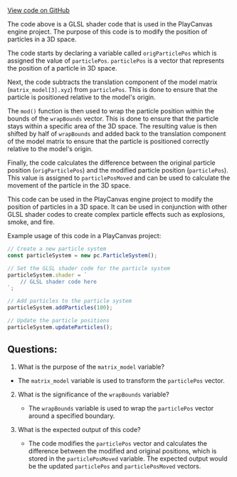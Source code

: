[View code on GitHub](https://github.com/playcanvas/engine/src/scene/shader-lib/chunks/particle/vert/particle_wrap.js)

The code above is a GLSL shader code that is used in the PlayCanvas engine project. The purpose of this code is to modify the position of particles in a 3D space. 

The code starts by declaring a variable called `origParticlePos` which is assigned the value of `particlePos`. `particlePos` is a vector that represents the position of a particle in 3D space. 

Next, the code subtracts the translation component of the model matrix (`matrix_model[3].xyz`) from `particlePos`. This is done to ensure that the particle is positioned relative to the model's origin. 

The `mod()` function is then used to wrap the particle position within the bounds of the `wrapBounds` vector. This is done to ensure that the particle stays within a specific area of the 3D space. The resulting value is then shifted by half of `wrapBounds` and added back to the translation component of the model matrix to ensure that the particle is positioned correctly relative to the model's origin. 

Finally, the code calculates the difference between the original particle position (`origParticlePos`) and the modified particle position (`particlePos`). This value is assigned to `particlePosMoved` and can be used to calculate the movement of the particle in the 3D space. 

This code can be used in the PlayCanvas engine project to modify the position of particles in a 3D space. It can be used in conjunction with other GLSL shader codes to create complex particle effects such as explosions, smoke, and fire. 

Example usage of this code in a PlayCanvas project:

```javascript
// Create a new particle system
const particleSystem = new pc.ParticleSystem();

// Set the GLSL shader code for the particle system
particleSystem.shader = `
    // GLSL shader code here
`;

// Add particles to the particle system
particleSystem.addParticles(100);

// Update the particle positions
particleSystem.updateParticles();
```
## Questions: 
 1. What is the purpose of the `matrix_model` variable?
   - The `matrix_model` variable is used to transform the `particlePos` vector.

2. What is the significance of the `wrapBounds` variable?
   - The `wrapBounds` variable is used to wrap the `particlePos` vector around a specified boundary.

3. What is the expected output of this code?
   - The code modifies the `particlePos` vector and calculates the difference between the modified and original positions, which is stored in the `particlePosMoved` variable. The expected output would be the updated `particlePos` and `particlePosMoved` vectors.